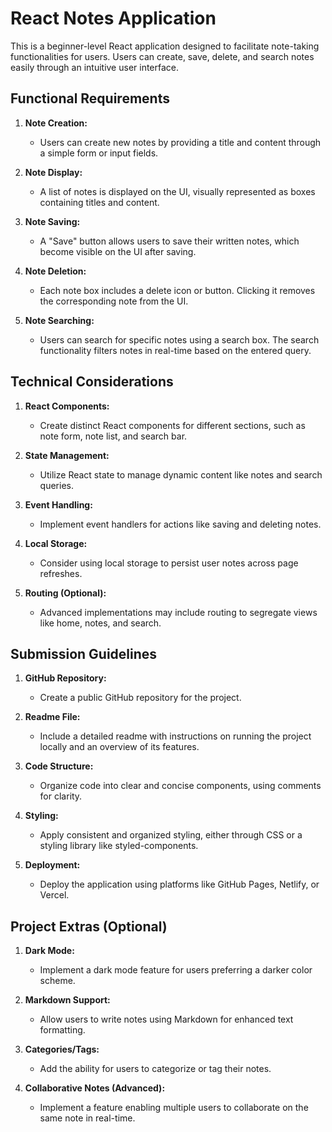 # React Notes Application

This is a beginner-level React application designed to facilitate note-taking functionalities for users. Users can create, save, delete, and search notes easily through an intuitive user interface.

## Functional Requirements

1. **Note Creation:**
   - Users can create new notes by providing a title and content through a simple form or input fields.

2. **Note Display:**
   - A list of notes is displayed on the UI, visually represented as boxes containing titles and content.

3. **Note Saving:**
   - A "Save" button allows users to save their written notes, which become visible on the UI after saving.

4. **Note Deletion:**
   - Each note box includes a delete icon or button. Clicking it removes the corresponding note from the UI.

5. **Note Searching:**
   - Users can search for specific notes using a search box. The search functionality filters notes in real-time based on the entered query.

## Technical Considerations

1. **React Components:**
   - Create distinct React components for different sections, such as note form, note list, and search bar.

2. **State Management:**
   - Utilize React state to manage dynamic content like notes and search queries.

3. **Event Handling:**
   - Implement event handlers for actions like saving and deleting notes.

4. **Local Storage:**
   - Consider using local storage to persist user notes across page refreshes.

5. **Routing (Optional):**
   - Advanced implementations may include routing to segregate views like home, notes, and search.

## Submission Guidelines

1. **GitHub Repository:**
   - Create a public GitHub repository for the project.

2. **Readme File:**
   - Include a detailed readme with instructions on running the project locally and an overview of its features.

3. **Code Structure:**
   - Organize code into clear and concise components, using comments for clarity.

4. **Styling:**
   - Apply consistent and organized styling, either through CSS or a styling library like styled-components.

5. **Deployment:**
   - Deploy the application using platforms like GitHub Pages, Netlify, or Vercel.

## Project Extras (Optional)

1. **Dark Mode:**
   - Implement a dark mode feature for users preferring a darker color scheme.

2. **Markdown Support:**
   - Allow users to write notes using Markdown for enhanced text formatting.

3. **Categories/Tags:**
   - Add the ability for users to categorize or tag their notes.

4. **Collaborative Notes (Advanced):**
   - Implement a feature enabling multiple users to collaborate on the same note in real-time.
